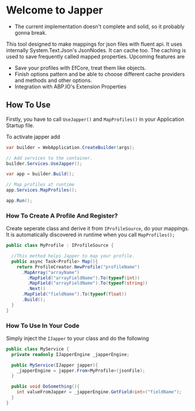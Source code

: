 # Welcome to Japper
- The current implementation doesn't complete and solid, so it probably gonna break.

This tool designed to make mappings for json files with fluent api. It uses internally System.Text.Json's JsonNodes. It can cache too.
The caching is used to save frequently called mapped properties.
Upcoming features are

- Save your profiles with EfCore, treat them like objects.
- Finish options pattern and be able to choose different cache providers and methods and other options.
- Integration with ABP.IO's Extension Properties

## How To Use
Firstly, you have to call `UseJapper()` and `MapProfiles()` in your Application Startup file. 

To activate japper add
``` csharp
var builder = WebApplication.CreateBuilder(args);

// Add services to the container.
builder.Services.UseJapper();

var app = builder.Build();

// Map profiles at runtime
app.Services.MapProfiles();

app.Run();
```

### How To Create A Profile And Register?
Create seperate class and derive it from `IProfileSource`, do your mappings. It is automatically discovered in runtime when you call `MapProfiles();`
``` csharp
public class MyProfile : IProfileSource {

  //This method helps Japper to map your profile.
  public async Task<Profile> Map(){
    return ProfileCreator.NewProfile("profileName")
      .MapArray("arrayName")
        .MapField("arrayFieldName").To(typeof(int))
        .MapField("arrayFieldName").To(typeof(string))
        .Next()
      .MapField("fieldName").To(typeof(float))
      .Build();
  }
}
```

### How To Use In Your Code
Simply inject the `IJapper` to your class and do the following
``` csharp
public class MyService {
  private readonly IJapperEngine _japperEngine;

  public MyService(IJapper japper){
    _japperEngine = japper.From<MyProfile>(jsonFile);
  }

  public void DoSomething(){
    int valueFromJapper = _japperEngine.GetField<int>("fieldName");
  }
}
```

